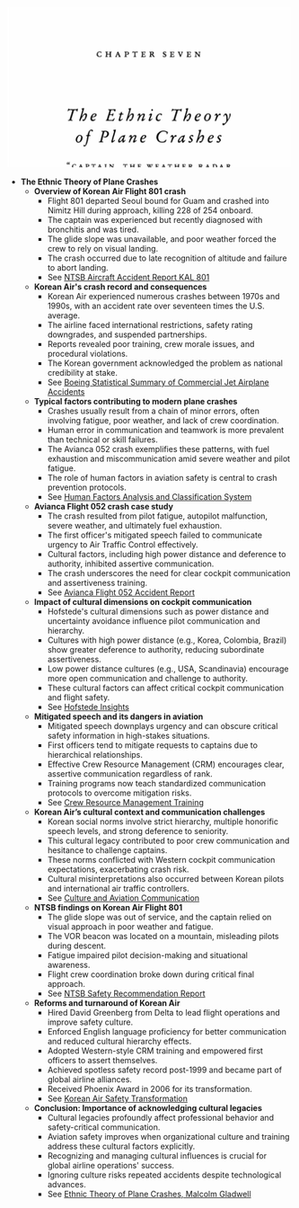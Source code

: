 ![outliers-ch07-plane-crashes](outliers-ch07-plane-crashes.best.png)

- **The Ethnic Theory of Plane Crashes**
  - **Overview of Korean Air Flight 801 crash**
    - Flight 801 departed Seoul bound for Guam and crashed into Nimitz Hill during approach, killing 228 of 254 onboard.
    - The captain was experienced but recently diagnosed with bronchitis and was tired.
    - The glide slope was unavailable, and poor weather forced the crew to rely on visual landing.
    - The crash occurred due to late recognition of altitude and failure to abort landing.
    - See [NTSB Aircraft Accident Report KAL 801](https://www.ntsb.gov/investigations/AccidentReports)
  - **Korean Air's crash record and consequences**
    - Korean Air experienced numerous crashes between 1970s and 1990s, with an accident rate over seventeen times the U.S. average.
    - The airline faced international restrictions, safety rating downgrades, and suspended partnerships.
    - Reports revealed poor training, crew morale issues, and procedural violations.
    - The Korean government acknowledged the problem as national credibility at stake.
    - See [Boeing Statistical Summary of Commercial Jet Airplane Accidents](https://www.boeing.com/commercial/safety/)
  - **Typical factors contributing to modern plane crashes**
    - Crashes usually result from a chain of minor errors, often involving fatigue, poor weather, and lack of crew coordination.
    - Human error in communication and teamwork is more prevalent than technical or skill failures.
    - The Avianca 052 crash exemplifies these patterns, with fuel exhaustion and miscommunication amid severe weather and pilot fatigue.
    - The role of human factors in aviation safety is central to crash prevention protocols.
    - See [Human Factors Analysis and Classification System](https://hfacs.com/)
  - **Avianca Flight 052 crash case study**
    - The crash resulted from pilot fatigue, autopilot malfunction, severe weather, and ultimately fuel exhaustion.
    - The first officer's mitigated speech failed to communicate urgency to Air Traffic Control effectively.
    - Cultural factors, including high power distance and deference to authority, inhibited assertive communication.
    - The crash underscores the need for clear cockpit communication and assertiveness training.
    - See [Avianca Flight 052 Accident Report](https://planecrashinfo.com/1990/1990-01.htm)
  - **Impact of cultural dimensions on cockpit communication**
    - Hofstede's cultural dimensions such as power distance and uncertainty avoidance influence pilot communication and hierarchy.
    - Cultures with high power distance (e.g., Korea, Colombia, Brazil) show greater deference to authority, reducing subordinate assertiveness.
    - Low power distance cultures (e.g., USA, Scandinavia) encourage more open communication and challenge to authority.
    - These cultural factors can affect critical cockpit communication and flight safety.
    - See [Hofstede Insights](https://www.hofstede-insights.com/)
  - **Mitigated speech and its dangers in aviation**
    - Mitigated speech downplays urgency and can obscure critical safety information in high-stakes situations.
    - First officers tend to mitigate requests to captains due to hierarchical relationships.
    - Effective Crew Resource Management (CRM) encourages clear, assertive communication regardless of rank.
    - Training programs now teach standardized communication protocols to overcome mitigation risks.
    - See [Crew Resource Management Training](https://www.faa.gov/newsroom/crew-resource-management)
  - **Korean Air’s cultural context and communication challenges**
    - Korean social norms involve strict hierarchy, multiple honorific speech levels, and strong deference to seniority.
    - This cultural legacy contributed to poor crew communication and hesitance to challenge captains.
    - These norms conflicted with Western cockpit communication expectations, exacerbating crash risk.
    - Cultural misinterpretations also occurred between Korean pilots and international air traffic controllers.
    - See [Culture and Aviation Communication](https://asjgulf.com/culture-and-aviation-communication/)
  - **NTSB findings on Korean Air Flight 801**
    - The glide slope was out of service, and the captain relied on visual approach in poor weather and fatigue.
    - The VOR beacon was located on a mountain, misleading pilots during descent.
    - Fatigue impaired pilot decision-making and situational awareness.
    - Flight crew coordination broke down during critical final approach.
    - See [NTSB Safety Recommendation Report](https://www.ntsb.gov/safety/safety-recs/)
  - **Reforms and turnaround of Korean Air**
    - Hired David Greenberg from Delta to lead flight operations and improve safety culture.
    - Enforced English language proficiency for better communication and reduced cultural hierarchy effects.
    - Adopted Western-style CRM training and empowered first officers to assert themselves.
    - Achieved spotless safety record post-1999 and became part of global airline alliances.
    - Received Phoenix Award in 2006 for its transformation.
    - See [Korean Air Safety Transformation](https://aviation-safety.net/database/operator/airline.php?var=449)
  - **Conclusion: Importance of acknowledging cultural legacies**
    - Cultural legacies profoundly affect professional behavior and safety-critical communication.
    - Aviation safety improves when organizational culture and training address these cultural factors explicitly.
    - Recognizing and managing cultural influences is crucial for global airline operations' success.
    - Ignoring culture risks repeated accidents despite technological advances.
    - See [Ethnic Theory of Plane Crashes, Malcolm Gladwell](https://www.gladwell.com/outliers/)
